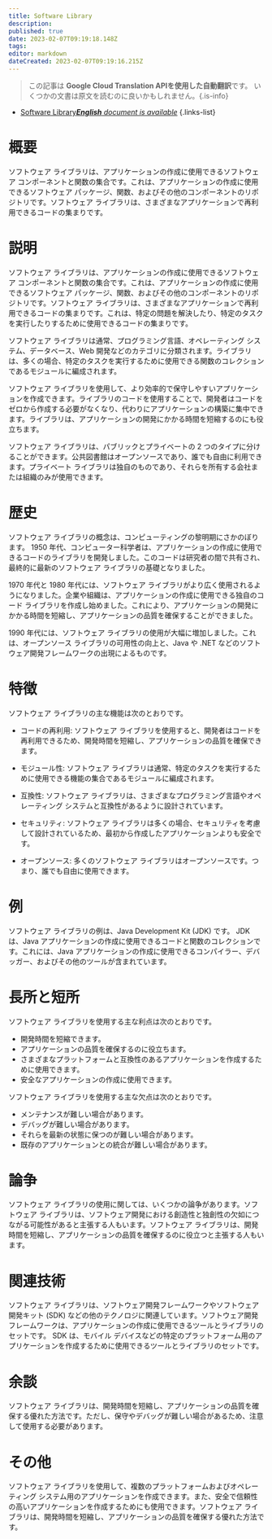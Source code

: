 ```yaml
---
title: Software Library
description: 
published: true
date: 2023-02-07T09:19:18.148Z
tags: 
editor: markdown
dateCreated: 2023-02-07T09:19:16.215Z
---
```


> この記事は **Google Cloud Translation APIを使用した自動翻訳**です。
いくつかの文書は原文を読むのに良いかもしれません。{.is-info}



- [Software Library***English** document is available*](/en/Knowledge-base/Dictionary/software-library)
{.links-list}


# 概要
ソフトウェア ライブラリは、アプリケーションの作成に使用できるソフトウェア コンポーネントと関数の集合です。これは、アプリケーションの作成に使用できるソフトウェア パッケージ、関数、およびその他のコンポーネントのリポジトリです。ソフトウェア ライブラリは、さまざまなアプリケーションで再利用できるコードの集まりです。

# 説明
ソフトウェア ライブラリは、アプリケーションの作成に使用できるソフトウェア コンポーネントと関数の集合です。これは、アプリケーションの作成に使用できるソフトウェア パッケージ、関数、およびその他のコンポーネントのリポジトリです。ソフトウェア ライブラリは、さまざまなアプリケーションで再利用できるコードの集まりです。これは、特定の問題を解決したり、特定のタスクを実行したりするために使用できるコードの集まりです。

ソフトウェア ライブラリは通常、プログラミング言語、オペレーティング システム、データベース、Web 開発などのカテゴリに分類されます。ライブラリは、多くの場合、特定のタスクを実行するために使用できる関数のコレクションであるモジュールに編成されます。

ソフトウェア ライブラリを使用して、より効率的で保守しやすいアプリケーションを作成できます。ライブラリのコードを使用することで、開発者はコードをゼロから作成する必要がなくなり、代わりにアプリケーションの構築に集中できます。ライブラリは、アプリケーションの開発にかかる時間を短縮するのにも役立ちます。

ソフトウェア ライブラリは、パブリックとプライベートの 2 つのタイプに分けることができます。公共図書館はオープンソースであり、誰でも自由に利用できます。プライベート ライブラリは独自のものであり、それらを所有する会社または組織のみが使用できます。

# 歴史
ソフトウェア ライブラリの概念は、コンピューティングの黎明期にさかのぼります。 1950 年代、コンピューター科学者は、アプリケーションの作成に使用できるコードのライブラリを開発しました。このコードは研究者の間で共有され、最終的に最新のソフトウェア ライブラリの基礎となりました。

1970 年代と 1980 年代には、ソフトウェア ライブラリがより広く使用されるようになりました。企業や組織は、アプリケーションの作成に使用できる独自のコード ライブラリを作成し始めました。これにより、アプリケーションの開発にかかる時間を短縮し、アプリケーションの品質を確保することができました。

1990 年代には、ソフトウェア ライブラリの使用が大幅に増加しました。これは、オープンソース ライブラリの可用性の向上と、Java や .NET などのソフトウェア開発フレームワークの出現によるものです。

# 特徴
ソフトウェア ライブラリの主な機能は次のとおりです。

- コードの再利用: ソフトウェア ライブラリを使用すると、開発者はコードを再利用できるため、開発時間を短縮し、アプリケーションの品質を確保できます。

- モジュール性: ソフトウェア ライブラリは通常、特定のタスクを実行するために使用できる機能の集合であるモジュールに編成されます。

- 互換性: ソフトウェア ライブラリは、さまざまなプログラミング言語やオペレーティング システムと互換性があるように設計されています。

- セキュリティ: ソフトウェア ライブラリは多くの場合、セキュリティを考慮して設計されているため、最初から作成したアプリケーションよりも安全です。

- オープンソース: 多くのソフトウェア ライブラリはオープンソースです。つまり、誰でも自由に使用できます。

# 例
ソフトウェア ライブラリの例は、Java Development Kit (JDK) です。 JDK は、Java アプリケーションの作成に使用できるコードと関数のコレクションです。これには、Java アプリケーションの作成に使用できるコンパイラー、デバッガー、およびその他のツールが含まれています。

# 長所と短所
ソフトウェア ライブラリを使用する主な利点は次のとおりです。

- 開発時間を短縮できます。
- アプリケーションの品質を確保するのに役立ちます。
- さまざまなプラットフォームと互換性のあるアプリケーションを作成するために使用できます。
- 安全なアプリケーションの作成に使用できます。

ソフトウェア ライブラリを使用する主な欠点は次のとおりです。

- メンテナンスが難しい場合があります。
- デバッグが難しい場合があります。
- それらを最新の状態に保つのが難しい場合があります。
- 既存のアプリケーションとの統合が難しい場合があります。

# 論争
ソフトウェア ライブラリの使用に関しては、いくつかの論争があります。ソフトウェア ライブラリは、ソフトウェア開発における創造性と独創性の欠如につながる可能性があると主張する人もいます。ソフトウェア ライブラリは、開発時間を短縮し、アプリケーションの品質を確保するのに役立つと主張する人もいます。

# 関連技術
ソフトウェア ライブラリは、ソフトウェア開発フレームワークやソフトウェア開発キット (SDK) などの他のテクノロジに関連しています。ソフトウェア開発フレームワークは、アプリケーションの作成に使用できるツールとライブラリのセットです。 SDK は、モバイル デバイスなどの特定のプラットフォーム用のアプリケーションを作成するために使用できるツールとライブラリのセットです。

# 余談
ソフトウェア ライブラリは、開発時間を短縮し、アプリケーションの品質を確保する優れた方法です。ただし、保守やデバッグが難しい場合があるため、注意して使用する必要があります。

# その他
ソフトウェア ライブラリを使用して、複数のプラットフォームおよびオペレーティング システム用のアプリケーションを作成できます。また、安全で信頼性の高いアプリケーションを作成するためにも使用できます。ソフトウェア ライブラリは、開発時間を短縮し、アプリケーションの品質を確保する優れた方法です。